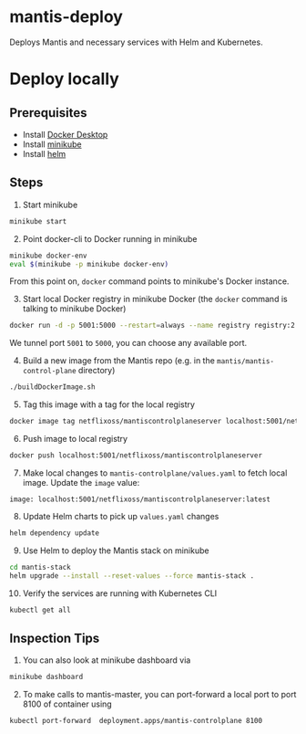 # mantis-deploy

Deploys Mantis and necessary services with Helm and Kubernetes.

# Deploy locally

## Prerequisites

- Install [Docker Desktop](https://www.docker.com/products/docker-desktop/)
- Install [minikube](https://minikube.sigs.k8s.io/docs/start/)
- Install [helm](https://helm.sh/docs/intro/install/)

## Steps

1. Start minikube
```sh
minikube start
```


2. Point docker-cli to Docker running in minikube
```sh
minikube docker-env
eval $(minikube -p minikube docker-env)
```
From this point on, `docker` command points to minikube's Docker instance.

3. Start local Docker registry in minikube Docker (the `docker` command is talking to minikube Docker)
```sh
docker run -d -p 5001:5000 --restart=always --name registry registry:2
```
We tunnel port `5001` to `5000`, you can choose any available port.

4. Build a new image from the Mantis repo (e.g. in the `mantis/mantis-control-plane` directory)
```sh
./buildDockerImage.sh
```

5. Tag this image with a tag for the local registry
```sh
docker image tag netflixoss/mantiscontrolplaneserver localhost:5001/netflixoss/mantiscontrolplaneserver
```

6. Push image to local registry
```sh
docker push localhost:5001/netflixoss/mantiscontrolplaneserver  
```

7. Make local changes to `mantis-controlplane/values.yaml` to fetch local image. Update the `image` value:
```
image: localhost:5001/netflixoss/mantiscontrolplaneserver:latest
```

8. Update Helm charts to pick up `values.yaml` changes
```sh
helm dependency update  
```

9. Use Helm to deploy the Mantis stack on minikube
```sh
cd mantis-stack
helm upgrade --install --reset-values --force mantis-stack .  
```

10. Verify the services are running with Kubernetes CLI
```sh
kubectl get all
```

## Inspection Tips

1. You can also look at minikube dashboard via
```sh
minikube dashboard
```

2. To make calls to mantis-master, you can port-forward a local port to port 8100 of container using
```sh
kubectl port-forward  deployment.apps/mantis-controlplane 8100
```
